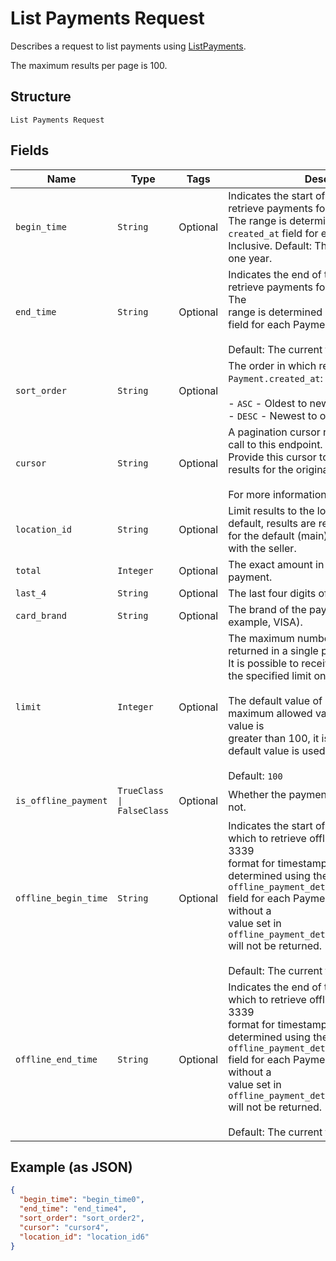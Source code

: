 
# List Payments Request

Describes a request to list payments using
[ListPayments](../../doc/api/payments.md#list-payments).

The maximum results per page is 100.

## Structure

`List Payments Request`

## Fields

| Name | Type | Tags | Description |
|  --- | --- | --- | --- |
| `begin_time` | `String` | Optional | Indicates the start of the time range to retrieve payments for, in RFC 3339 format.  <br>The range is determined using the `created_at` field for each Payment.<br>Inclusive. Default: The current time minus one year. |
| `end_time` | `String` | Optional | Indicates the end of the time range to retrieve payments for, in RFC 3339 format.  The<br>range is determined using the `created_at` field for each Payment.<br><br>Default: The current time. |
| `sort_order` | `String` | Optional | The order in which results are listed by `Payment.created_at`:<br><br>- `ASC` - Oldest to newest.<br>- `DESC` - Newest to oldest (default). |
| `cursor` | `String` | Optional | A pagination cursor returned by a previous call to this endpoint.<br>Provide this cursor to retrieve the next set of results for the original query.<br><br>For more information, see [Pagination](https://developer.squareup.com/docs/build-basics/common-api-patterns/pagination). |
| `location_id` | `String` | Optional | Limit results to the location supplied. By default, results are returned<br>for the default (main) location associated with the seller. |
| `total` | `Integer` | Optional | The exact amount in the `total_money` for a payment. |
| `last_4` | `String` | Optional | The last four digits of a payment card. |
| `card_brand` | `String` | Optional | The brand of the payment card (for example, VISA). |
| `limit` | `Integer` | Optional | The maximum number of results to be returned in a single page.<br>It is possible to receive fewer results than the specified limit on a given page.<br><br>The default value of 100 is also the maximum allowed value. If the provided value is<br>greater than 100, it is ignored and the default value is used instead.<br><br>Default: `100` |
| `is_offline_payment` | `TrueClass \| FalseClass` | Optional | Whether the payment was taken offline or not. |
| `offline_begin_time` | `String` | Optional | Indicates the start of the time range for which to retrieve offline payments, in RFC 3339<br>format for timestamps. The range is determined using the<br>`offline_payment_details.client_created_at` field for each Payment. If set, payments without a<br>value set in `offline_payment_details.client_created_at` will not be returned.<br><br>Default: The current time. |
| `offline_end_time` | `String` | Optional | Indicates the end of the time range for which to retrieve offline payments, in RFC 3339<br>format for timestamps. The range is determined using the<br>`offline_payment_details.client_created_at` field for each Payment. If set, payments without a<br>value set in `offline_payment_details.client_created_at` will not be returned.<br><br>Default: The current time. |

## Example (as JSON)

```json
{
  "begin_time": "begin_time0",
  "end_time": "end_time4",
  "sort_order": "sort_order2",
  "cursor": "cursor4",
  "location_id": "location_id6"
}
```

